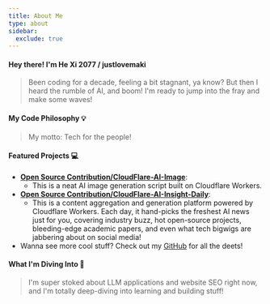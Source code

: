 ```yaml
---
title: About Me
type: about
sidebar:
  exclude: true
---
```

#### Hey there! I'm He Xi 2077 / justlovemaki

> Been coding for a decade, feeling a bit stagnant, ya know? But then I heard the rumble of AI, and boom! I'm ready to jump into the fray and make some waves!

#### My Code Philosophy 💡

> My motto: Tech for the people!

#### Featured Projects 💻

*   **[Open Source Contribution/CloudFlare-AI-Image](https://github.com/justlovemaki/CloudFlare-AI-Image)**:
    *   This is a neat AI image generation script built on Cloudflare Workers.
*   **[Open Source Contribution/CloudFlare-AI-Insight-Daily](https://github.com/justlovemaki/CloudFlare-AI-Insight-Daily)**:
    *   This is a content aggregation and generation platform powered by Cloudflare Workers. Each day, it hand-picks the freshest AI news just for you, covering industry buzz, hot open-source projects, bleeding-edge academic papers, and even what tech bigwigs are jabbering about on social media!
*   Wanna see more cool stuff? Check out my [GitHub](https://github.com/justlovemaki) for all the deets!

#### What I'm Diving Into 🚀

> I'm super stoked about LLM applications and website SEO right now, and I'm totally deep-diving into learning and building stuff!